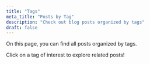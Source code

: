 ```yaml
---
title: "Tags"
meta_title: "Posts by Tag"
description: "Check out blog posts organized by tags"
draft: false
---
```


On this page, you can find all posts organized by tags.

Click on a tag of interest to explore related posts!
